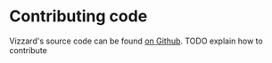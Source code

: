 # Contributing code

Vizzard's source code can be found [on Github](https://github.com/trallard/ChooseViz).
TODO explain how to contribute
